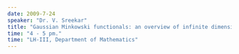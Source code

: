 ```yaml
---
date: 2009-7-24
speaker: "Dr. V. Sreekar"
title: "Gaussian Minkowski functionals: an overview of infinite dimensional geometry in Wiener space"
time: "4 - 5 pm." 
time: "LH-III, Department of Mathematics"
---
```


